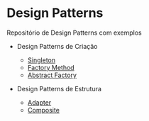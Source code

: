 # Design Patterns
Repositório de Design Patterns com exemplos
 - Design Patterns de Criação
   - [Singleton](Singleton)
   - [Factory Method](FactoryMethod)
   - [Abstract Factory](AbstractFactory)

 - Design Patterns de Estrutura
   - [Adapter](Adapter)
   - [Composite](Composite)
